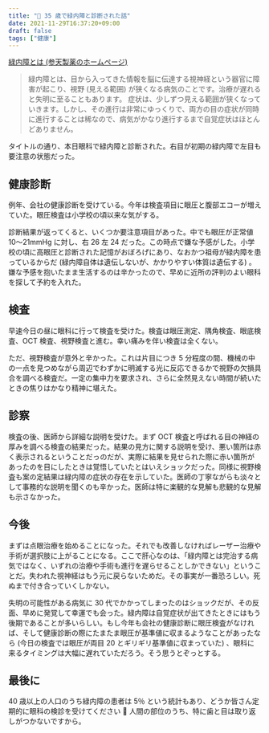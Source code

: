 ```yaml
---
title: "🥺 35 歳で緑内障と診断された話"
date: 2021-11-29T16:37:20+09:00
draft: false
tags: ["健康"]
---
```


[緑内障とは (参天製薬のホームページ)](https://www.santen.co.jp/ja/healthcare/eye/library/glaucoma/)

> 緑内障とは、目から入ってきた情報を脳に伝達する視神経という器官に障害が起こり、視野 (見える範囲) が狭くなる病気のことです。治療が遅れると失明に至ることもあります。
> 症状は、少しずつ見える範囲が狭くなっていきます。しかし、その進行は非常にゆっくりで、両方の目の症状が同時に進行することは稀なので、病気がかなり進行するまで自覚症状はほとんどありません。

タイトルの通り、本日眼科で緑内障と診断された。右目が初期の緑内障で左目も要注意の状態だった。

## 健康診断

例年、会社の健康診断を受けている。今年は検査項目に眼圧と腹部エコーが増えていた。眼圧検査は小学校の頃以来な気がする。

診断結果が返ってくると、いくつか要注意項目があった。中でも眼圧が正常値 10〜21mmHg に対し、右 26 左 24 だった。この時点で嫌な予感がした。小学校の頃に高眼圧と診断された記憶がおぼろげにあり、なおかつ祖母が緑内障を患っているからだ (緑内障自体は遺伝しないが、かかりやすい体質は遺伝する) 。嫌な予感を抱いたまま生活するのは辛かったので、早めに近所の評判のよい眼科を探して予約を入れた。

## 検査

早速今日の昼に眼科に行って検査を受けた。検査は眼圧測定、隅角検査、眼底検査、OCT 検査、視野検査と進む。幸い痛みを伴い検査は全くない。

ただ、視野検査が意外と辛かった。これは片目につき 5 分程度の間、機械の中の一点を見つめながら周辺でわずかに明滅する光に反応できるかで視野の欠損具合を調べる検査だ。一定の集中力を要求され、さらに全然見えない時間が続いたときの焦りはかなり精神に堪えた。

## 診察

検査の後、医師から詳細な説明を受けた。まず OCT 検査と呼ばれる目の神経の厚みを調べる検査の結果だった。結果の見方に関する説明を受け、悪い箇所は赤く表示されるということだっのだが、実際に結果を見せられた際に赤い箇所があったのを目にしたときは覚悟していたとはいえショックだった。同様に視野検査も案の定結果は緑内障の症状の存在を示していた。医師の丁寧ながらも淡々として事務的な説明を聞くのも辛かった。医師は特に楽観的な見解も悲観的な見解も示さなかった。

## 今後

まずは点眼治療を始めることになった。それでも改善しなければレーザー治療や手術が選択肢に上がることになる。ここで肝心なのは、「緑内障とは完治する病気ではなく、いずれの治療や手術も進行を遅らせることしかできない」ということだ。失われた視神経はもう元に戻らないためだ。その事実が一番恐ろしい。死ぬまで付き合っていくしかない。

失明の可能性がある病気に 30 代でかかってしまったのはショックだが、その反面、早めに発覚して幸運でも会った。緑内障は自覚症状が出てきたときにはもう後期であることが多いらしい。もし今年も会社の健康診断に眼圧検査がなければ、そして健康診断の際にたまたま眼圧が基準値に収まるようなことがあったなら (今日の検査では眼圧が両目 20 とギリギリ基準値に収まっていた) 、眼科に来るタイミングは大幅に遅れていただろう。そう思うとぞっとする。

## 最後に

40 歳以上の人口のうち緑内障の患者は 5％ という統計もあり、どうか皆さん定期的に眼科の検診を受けてください 🙏 人間の部位のうち、特に歯と目は取り返しがつかないですから。